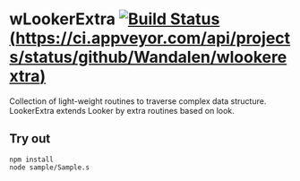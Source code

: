 
# wLookerExtra [![Build Status](https://travis-ci.org/Wandalen/wLookerExtra.svg?branch=master)](https://travis-ci.org/Wandalen/wLookerExtra) [(https://ci.appveyor.com/api/projects/status/github/Wandalen/wlookerextra)](https://ci.appveyor.com/project/Wandalen/wlookerextra)

Collection of light-weight routines to traverse complex data structure. LookerExtra extends Looker by extra routines based on look.

## Try out
```
npm install
node sample/Sample.s
```


